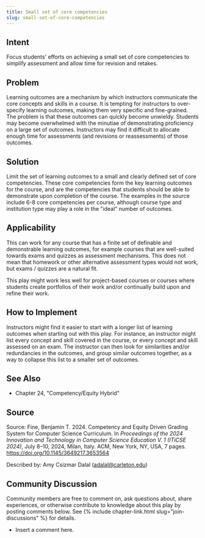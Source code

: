 ```yaml
---
title: Small set of core competencies
slug: small-set-of-core-competencies
---
```

## Intent

Focus students' efforts on achieving a small set of core competencies to simplify assessment and allow time for revision and retakes.  

## Problem

Learning outcomes are a mechanism by which instructors communicate the core concepts and skills in a course. It is tempting for instructors to over-specify learning outcomes, making them very specific and fine-grained. The problem is that these outcomes can quickly become unwieldy. Students may become overwhelmed with the minutiae of demonstrating proficiency on a large set of outcomes. Instructors may find it difficult to allocate enough time for assessments (and revisions or reassessments) of those outcomes.


## Solution

Limit the set of learning outcomes to a small and clearly defined set of core competencies. These core competencies form the key learning outcomes for the course, and are the competencies that students should be able to demonstrate upon completion of the course. The examples in the source include 6-8 core competencies per course, although course type and institution type may play a role in the "ideal" number of outcomes.


## Applicability

This can work for any course that has a finite set of definable and demonstrable learning outcomes, for example courses that are well-suited towards exams and quizzes as assessment mechanisms. This does not mean that homework or other alternative assessment types would not work, but exams / quizzes are a natural fit.

This play might work less well for project-based courses or courses where students create portfolios of their work and/or continually build upon and refine their work.


## How to Implement

Instructors might find it easier to start with a longer list of learning outcomes when starting out with this play. For instance, an instructor might list every concept and skill covered in the course, or every concept and skill assessed on an exam. The instructor can then look for similarities and/or redundancies in the outcomes, and group similar outcomes together, as a way to collapse this list to a smaller set of outcomes. 

## See Also

+ Chapter 24, "Competency/Equity Hybrid"

## Source

Source: Fine, Benjamin T. 2024. Competency and Equity Driven Grading System for Computer Science Curriculum. In _Proceedings of the 2024 Innovation and Technology in Computer Science Education V. 1 (ITiCSE 2024)_, July 8–10, 2024, Milan, Italy. ACM, New York, NY, USA, 7 pages. <https://doi.org/10.1145/3649217.3653564>

Described by: Amy Csizmar Dalal (adalal@carleton.edu)

## Community Discussion

Community members are free to comment on, ask questions about, share
experiences, or otherwise contribute to knowledge about this play by
posting comments below.
See {% include chapter-link.html slug="join-discussions" %} for details.

* Insert a comment here.
